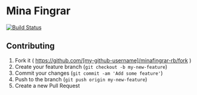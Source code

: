 # Mina Fingrar

[![Build Status](https://travis-ci.org/smgt/mina-fingrar-rb.svg)](https://travis-ci.org/smgt/mina-fingrar-rb)

## Contributing

1. Fork it ( https://github.com/[my-github-username]/minafingrar-rb/fork )
2. Create your feature branch (`git checkout -b my-new-feature`)
3. Commit your changes (`git commit -am 'Add some feature'`)
4. Push to the branch (`git push origin my-new-feature`)
5. Create a new Pull Request
